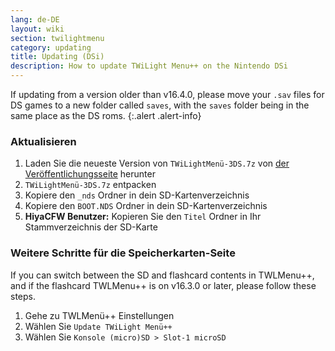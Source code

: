 ```yaml
---
lang: de-DE
layout: wiki
section: twilightmenu
category: updating
title: Updating (DSi)
description: How to update TWiLight Menu++ on the Nintendo DSi
---
```


If updating from a version older than v16.4.0, please move your `.sav` files for DS games to a new folder called `saves`, with the `saves` folder being in the same place as the DS roms.
{:.alert .alert-info}

### Aktualisieren
1. Laden Sie die neueste Version von `TWiLightMenü-3DS.7z` von [der Veröffentlichungsseite](https://github.com/DS-Homebrew/TWiLightMenu/releases) herunter
1. `TWiLightMenü-3DS.7z` entpacken
1. Kopiere den `_nds` Ordner in dein SD-Kartenverzeichnis
1. Kopiere den `BOOT.NDS` Ordner in dein SD-Kartenverzeichnis
1. **HiyaCFW Benutzer:** Kopieren Sie den `Titel` Ordner in Ihr Stammverzeichnis der SD-Karte

### Weitere Schritte für die Speicherkarten-Seite

If you can switch between the SD and flashcard contents in TWLMenu++, and if the flashcard TWLMenu++ is on v16.3.0 or later, please follow these steps.

1. Gehe zu TWLMenü++ Einstellungen
1. Wählen Sie `Update TWiLight Menü++`
1. Wählen Sie `Konsole (micro)SD > Slot-1 microSD`

